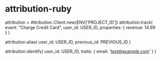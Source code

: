 # attribution-ruby

attribution = Attribution::Client.new(ENV['PROJECT_ID'])
attribution.track( 
  event: "Charge Credit Card",
  user_id: USER_ID,
  properties: {
    revenue: 14.99
  }
)

attribution.alias(
  user_id: USER_ID,
  previous_id: PREVIOUS_ID
)

attribution.identify(
  user_id: USER_ID,
  traits: {
    email: 'test@example.com'
  }
)
